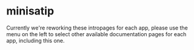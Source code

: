 # minisatip

Currently we're reworking these intropages for each app, please use the menu on the left to select other available documentation pages for each app, including this one.
